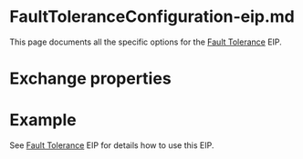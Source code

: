 # FaultToleranceConfiguration-eip.md

This page documents all the specific options for the [Fault
Tolerance](#fault-tolerance-eip.adoc) EIP.

# Exchange properties

# Example

See [Fault Tolerance](#fault-tolerance-eip.adoc) EIP for details how to
use this EIP.
